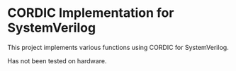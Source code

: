 # CORDIC Implementation for SystemVerilog
This project implements various functions using CORDIC for SystemVerilog.

Has not been tested on hardware.
